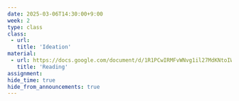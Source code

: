```yaml
---
date: 2025-03-06T14:30:00+9:00
week: 2
type: class
class:
 - url: 
   title: 'Ideation'
material:
 - url: https://docs.google.com/document/d/1R1PCwIRMFvWNvg1il27MdKNtoIWsTxynZ90rNY3L5xI/edit?usp=sharing
   title: 'Reading'
assignment:
hide_time: true
hide_from_announcements: true
---
```

